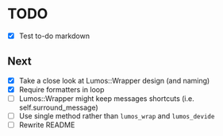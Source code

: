 # TODO
- [x] Test to-do markdown

## Next
- [x] Take a close look at Lumos::Wrapper design (and naming)
- [x] Require formatters in loop
- [ ] Lumos::Wrapper might keep messages shortcuts (i.e. self.surround_message)
- [ ] Use single method rather than `lumos_wrap` and `lumos_devide`
- [ ] Rewrite README
